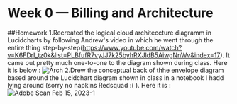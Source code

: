 # Week 0 — Billing and Architecture
##Homework
1.Recreated the logical cloud architeccture diagramm in Lucidcharts by following Andrew's video in which he went through the entire thing step-by-step(https://www.youtube.com/watch?v=K6FDrI_tz0k&list=PLBfufR7vyJJ7k25byhRXJldB5AiwgNnWv&index=17). It came out pretty much one-to-one to the diagram shown during class. Here it is below : ![Arch](https://user-images.githubusercontent.com/91217901/219041562-3090fe50-6acb-4973-b5c8-aeee65ae6466.png)
2.Drew the conceptual back of thhe envelope diagram based around the Lucidchart diagram shown in class in a notebook I hadd lying around (sorry no napkins Redsquad :( ). Here it is : 
![Adobe Scan Feb 15, 2023-1](https://user-images.githubusercontent.com/91217901/219045942-9288fe2c-007e-47e1-90fa-5b6f6a83f655.png)
